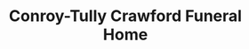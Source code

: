 ---
title: "Conroy-Tully Crawford Funeral Home"
url: /portland/conroy-tully-crawford-funeral-home/
shop: funeral directors
---